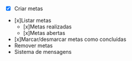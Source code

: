 - [x] Criar metas
- [x]Listar metas
    - [x]Metas realizadas
    - [x]Metas abertas
- [x]Marcar/desmarcar metas como concluídas
- Remover metas
- Sistema de mensagens
